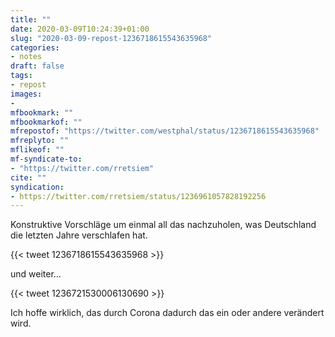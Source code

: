 ```yaml
---
title: ""
date: 2020-03-09T10:24:39+01:00
slug: "2020-03-09-repost-1236718615543635968"
categories:
- notes
draft: false
tags:
- repost
images:
-
mfbookmark: ""
mfbookmarkof: ""
mfrepostof: "https://twitter.com/westphal/status/1236718615543635968"
mfreplyto: ""
mflikeof: ""
mf-syndicate-to:
- "https://twitter.com/rretsiem"
cite: ""
syndication:
- https://twitter.com/rretsiem/status/1236961057828192256
---
```


Konstruktive Vorschläge um einmal all das nachzuholen, was Deutschland die letzten Jahre verschlafen hat.

{{< tweet 1236718615543635968 >}}

und weiter…

{{< tweet 1236721530006130690 >}}

Ich hoffe wirklich, das durch Corona dadurch das ein oder andere verändert wird.
